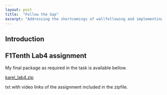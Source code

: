 ```yaml
---
layout: post
title:  "Follow the Gap"
excerpt: "Addressing the shortcomings of wallfollowing and implementing Follow the Gap algorithm."
---
```


## Introduction
## F1Tenth Lab4 assignment
My final package as required in the task is available bellow.

<a href="https://github.com/smejkka3/smejkka3.github.io/raw/master/assets/karel_lab4.zip">karel_lab4.zip</a>

txt with video links of the assignment included in the zipfile.
